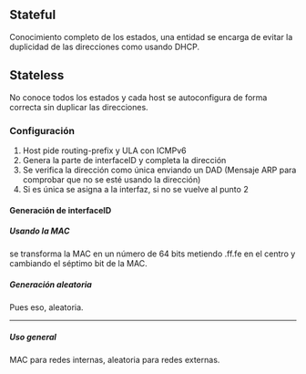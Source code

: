 ## Stateful

Conocimiento completo de los estados, una entidad se encarga de evitar la duplicidad de las direcciones como usando DHCP.


## Stateless

No conoce todos los estados y cada host se autoconfigura de forma correcta sin duplicar las direcciones.

### Configuración

1. Host pide routing-prefix y ULA con ICMPv6
2. Genera la parte de interfaceID y completa la dirección
3. Se verifica la dirección como única enviando un DAD (Mensaje ARP para comprobar que no se esté usando la dirección)
4. Si es única se asigna a la interfaz, si no se vuelve al punto 2

#### Generación de interfaceID

##### Usando la MAC

se transforma la MAC en un número de 64 bits metiendo .ff.fe en el centro y cambiando el séptimo bit de la MAC.

##### Generación aleatoria

Pues eso, aleatoria.

---

##### Uso general

MAC para redes internas, aleatoria para redes externas.